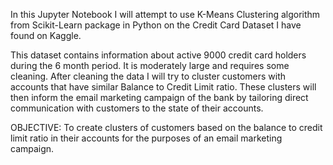 In this Jupyter Notebook I will attempt to use K-Means Clustering algorithm from Scikit-Learn package in Python on the Credit Card Dataset I have found on Kaggle. 

This dataset contains information about active 9000 credit card holders during the 6 month period. It is moderately large and requires some cleaning. After cleaning the data I will try to cluster customers with accounts that have similar Balance to Credit Limit ratio. These clusters will then inform the email marketing campaign of the bank by tailoring direct communication with customers to the state of their accounts.

OBJECTIVE: To create clusters of customers based on the balance to credit limit ratio in their accounts for the purposes of an email marketing campaign.